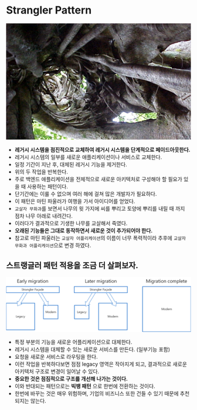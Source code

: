 # Strangler Pattern

![strangler pattern](../static/design-patterns/strangler-tree.png)

* __레거시 시스템을 점진적으로 교체하여 레거시 시스템을 단계적으로 페이드아웃한다.__
* 레거시 시스템의 일부를 새로운 애플리케이션이나 서비스로 교체한다.
* 일정 기간이 지난 후, 대체된 레거시 기능을 제거한다.
* 위의 두 작업을 반복한다.
* 주로 백엔드 애플리케이션을 전체적으로 새로운 아키텍처로 구성해야 할 필요가 있을 때 사용하는 패턴이다.
* 단기간에는 이룰 수 없으며 여러 해에 걸쳐 많은 개발자가 필요하다.
* 이 패턴은 마틴 파울러가 여행을 가서 아이디어를 얻었다.
* `교살자 무화과`를 보면서 나무의 윗 가지에 씨를 뿌리고 토양에 뿌리를 내릴 때 까지 점차 나무 아래로
내려간다.
* 이러다가 결과적으로 기생한 나무를 교살해서 죽였다.
* __오래된 기능들은 그대로 동작하면서 새로운 것이 추가되어야 한다.__
* 참고로 마틴 파울러는 `교살자 어플리케이션`의 이름이 너무 폭력적이라 추후에 `교살자 무화과 어플리케이션`으로 변경
하였다.

## 스트랭글러 패턴 적용을 조금 더 살펴보자.

![strangler pattern](../static/design-patterns/strangler-pattern.png)

* 특정 부분의 기능을 새로운 어플리케이션으로 대체한다.
* 레거시 시스템을 대체할 수 있는 새로운 서비스를 만든다. (일부기능 포함)
* 요청을 새로운 서비스로 라우팅을 한다.
* 이런 작업을 반복하다보면 점점 legacy 영역은 작아지게 되고, 결과적으로 새로운 아키텍처 구조로
변경이 일어날 수 있다.
* __중요한 것은 점짐적으로 구조를 개선해 나가는 것이다.__
* 이와 반대되는 패턴으로는 __빅뱅 패턴__ 으로 한번에 전환하는 것이다.
* 한번에 바꾸는 것은 매우 위험하며, 기업의 비즈니스 또한 건들 수 있기 때문에 추천되지는 않는다.
